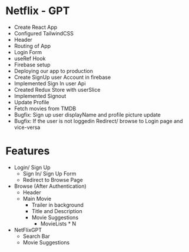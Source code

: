 # Netflix - GPT

- Create React App
- Configured TailwindCSS
- Header
- Routing of App
- Login Form
- useRef Hook
- Firebase setup
- Deploying our app to production
- Create SignUp user Account in firebase
- Implemented Sign In user Api
- Created Redux Store with userSlice
- Implemented Signout
- Update Profile
- Fetch movies from TMDB
- Bugfix: Sign up user displayName and profile picture update
- Bugfix: If the user is not loggedin Redirect/ browse to Login page and vice-versa

# Features

- Login/ Sign Up
  - Sign In/ Sign Up Form
  - Redirect to Browse Page
- Browse (After Authentication)
  - Header
  - Main Movie
    - Trailer in background
    - Title and Description
    - Movie Suggestions
      - MovieLists \* N
- NetFlixGPT
  - Search Bar
  - Movie Suggestions
